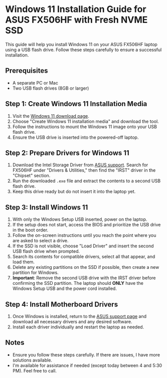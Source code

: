# Windows 11 Installation Guide for ASUS FX506HF with Fresh NVME SSD

This guide will help you install Windows 11 on your ASUS FX506HF laptop using a USB flash drive. Follow these steps carefully to ensure a successful installation.

## Prerequisites

- A separate PC or Mac
- Two USB flash drives (8GB or larger)

## Step 1: Create Windows 11 Installation Media

1. Visit the [Windows 11 download page](https://www.microsoft.com/software-download/windows11).
2. Choose "Create Windows 11 installation media" and download the tool.
3. Follow the instructions to mount the Windows 11 image onto your USB flash drive.
4. Ensure the USB drive is inserted into the powered-off laptop.

## Step 2: Prepare Drivers for Windows 11

1. Download the Intel Storage Driver from [ASUS support](https://www.asus.com/support). Search for FX506HF under "Drivers & Utilities," then find the "IRST" driver in the "Chipset" section.
2. Run the downloaded `.exe` file and extract the contents to a second USB flash drive.
3. Keep this drive ready but do not insert it into the laptop yet.

## Step 3: Install Windows 11

1. With only the Windows Setup USB inserted, power on the laptop.
2. If the setup does not start, access the BIOS and prioritize the USB drive in the boot order.
3. Follow the on-screen instructions until you reach the point where you are asked to select a drive.
4. If the SSD is not visible, choose "Load Driver" and insert the second USB flash drive when prompted.
5. Search its contents for compatible drivers, select all that appear, and load them.
6. Delete any existing partitions on the SSD if possible, then create a new partition for Windows.
7. **Important**: Remove the second USB drive with the IRST driver before confirming the SSD partition. The laptop should **ONLY** have the Windows Setup USB and the power cord installed.

## Step 4: Install Motherboard Drivers

1. Once Windows is installed, return to the [ASUS support page](https://www.asus.com/supportonly/fx506hf/helpdesk_download/) and download all necessary drivers and any desired software.
2. Install each driver individually and restart the laptop as needed.

## Notes

- Ensure you follow these steps carefully. If there are issues, I have more solutions available.
- I'm available for assistance if needed (except today between 4 and 5:30 PM). Feel free to call.
